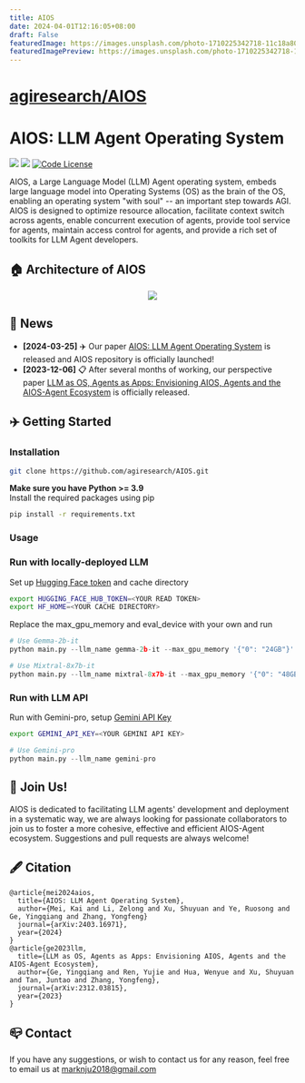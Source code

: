 ```yaml
---
title: AIOS
date: 2024-04-01T12:16:05+08:00
draft: False
featuredImage: https://images.unsplash.com/photo-1710225342718-11c18a806f59?ixid=M3w0NjAwMjJ8MHwxfHJhbmRvbXx8fHx8fHx8fDE3MTE5NDQ5NDN8&ixlib=rb-4.0.3
featuredImagePreview: https://images.unsplash.com/photo-1710225342718-11c18a806f59?ixid=M3w0NjAwMjJ8MHwxfHJhbmRvbXx8fHx8fHx8fDE3MTE5NDQ5NDN8&ixlib=rb-4.0.3
---
```


# [agiresearch/AIOS](https://github.com/agiresearch/AIOS)

# AIOS: LLM Agent Operating System

<a href='https://arxiv.org/abs/2403.16971'><img src='https://img.shields.io/badge/Paper-PDF-red'></a> 
<a href='https://arxiv.org/abs/2312.03815'><img src='https://img.shields.io/badge/Paper-PDF-blue'></a> 
[![Code License](https://img.shields.io/badge/Code%20License-MIT-green.svg)](https://github.com/agiresearch/AIOS/blob/main/LICENSE)

AIOS, a Large Language Model (LLM) Agent operating system, embeds large language model into Operating Systems (OS) as the brain of the OS, enabling an operating system "with soul" -- an important step towards AGI. AIOS is designed to optimize resource allocation, facilitate context switch across agents, enable concurrent execution of agents, provide tool service for agents, maintain access control for agents, and provide a rich set of toolkits for LLM Agent developers.


## 🏠 Architecture of AIOS
<p align="center">
<img src="images/AIOS-Architecture.png">
</p>


## 📰 News
- **[2024-03-25]** ✈️ Our paper [AIOS: LLM Agent Operating System](https://arxiv.org/abs/2403.16971) is released and AIOS repository is officially launched!
- **[2023-12-06]** 📋 After several months of working, our perspective paper [LLM as OS, Agents as Apps: Envisioning AIOS, Agents and the AIOS-Agent Ecosystem](https://arxiv.org/abs/2312.03815) is officially released.

## ✈️ Getting Started

### Installation
```bash
git clone https://github.com/agiresearch/AIOS.git
```
**Make sure you have Python >= 3.9**  
Install the required packages using pip  
```bash
pip install -r requirements.txt
```

### Usage

### Run with locally-deployed LLM
Set up [Hugging Face token](https://huggingface.co/settings/tokens) and cache directory
```bash
export HUGGING_FACE_HUB_TOKEN=<YOUR READ TOKEN>
export HF_HOME=<YOUR CACHE DIRECTORY>
```
Replace the max_gpu_memory and eval_device with your own and run

```python
# Use Gemma-2b-it
python main.py --llm_name gemma-2b-it --max_gpu_memory '{"0": "24GB"}' --eval_device "cuda:0" --max_new_tokens 256
```

```python
# Use Mixtral-8x7b-it
python main.py --llm_name mixtral-8x7b-it --max_gpu_memory '{"0": "48GB", "1": "48GB", "2": "48GB"}' --eval_device "cuda:0" --max_new_tokens 256
```
### Run with LLM API
Run with Gemini-pro, setup [Gemini API Key](https://aistudio.google.com/app/apikey)
```bash
export GEMINI_API_KEY=<YOUR GEMINI API KEY>
```
```python
# Use Gemini-pro
python main.py --llm_name gemini-pro
```

## 🌟 Join Us!
AIOS is dedicated to facilitating LLM agents' development and deployment in a systematic way, we are always looking for passionate collaborators to join us to foster a more cohesive, effective and efficient AIOS-Agent ecosystem. Suggestions and pull requests are always welcome!

## 🖋️ Citation
```
@article{mei2024aios,
  title={AIOS: LLM Agent Operating System},
  author={Mei, Kai and Li, Zelong and Xu, Shuyuan and Ye, Ruosong and Ge, Yingqiang and Zhang, Yongfeng}
  journal={arXiv:2403.16971},
  year={2024}
}
@article{ge2023llm,
  title={LLM as OS, Agents as Apps: Envisioning AIOS, Agents and the AIOS-Agent Ecosystem},
  author={Ge, Yingqiang and Ren, Yujie and Hua, Wenyue and Xu, Shuyuan and Tan, Juntao and Zhang, Yongfeng},
  journal={arXiv:2312.03815},
  year={2023}
}
```

## 📪 Contact
If you have any suggestions, or wish to contact us for any reason, feel free to email us at marknju2018@gmail.com
